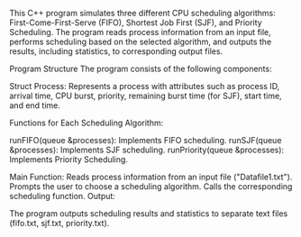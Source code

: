 This C++ program simulates three different CPU scheduling algorithms: First-Come-First-Serve (FIFO), Shortest Job First (SJF), and Priority Scheduling. The program reads process information from an input file, performs scheduling based on the selected algorithm, and outputs the results, including statistics, to corresponding output files.

Program Structure
The program consists of the following components:

Struct Process: Represents a process with attributes such as process ID, arrival time, CPU burst, priority, remaining burst time (for SJF), start time, and end time.

Functions for Each Scheduling Algorithm:

runFIFO(queue<Process> &processes): Implements FIFO scheduling.
runSJF(queue<Process> &processes): Implements SJF scheduling.
runPriority(queue<Process> &processes): Implements Priority Scheduling.

Main Function:
Reads process information from an input file ("Datafile1.txt").
Prompts the user to choose a scheduling algorithm.
Calls the corresponding scheduling function.
Output:

The program outputs scheduling results and statistics to separate text files (fifo.txt, sjf.txt, priority.txt).
